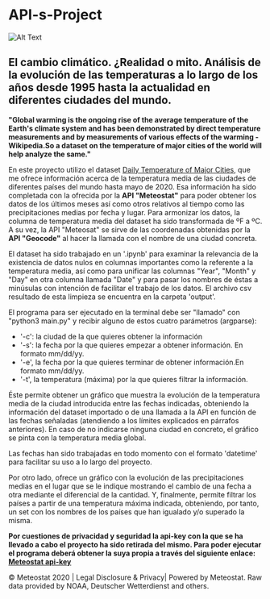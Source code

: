 # API-s-Project
![Alt Text](https://www.coe.int/documents/18550040/24135798/20200428-Online-First-regional.jpg/0ce96786-160d-ba7d-d874-b89cae70e603?t=1588625448000)

## El cambio climático. ¿Realidad o mito. Análisis de la evolución de las temperaturas a lo largo de los años desde 1995 hasta la actualidad en diferentes ciudades del mundo.

**"Global warming is the ongoing rise of the average temperature of the Earth's climate system and has been demonstrated by direct temperature measurements and by measurements of various effects of the warming - Wikipedia.So a dataset on the temperature of major cities of the world will help analyze the same."**

En este proyecto utilizo el dataset [Daily Temperature of Major Cities](https://www.kaggle.com/sudalairajkumar/daily-temperature-of-major-cities), que me ofrece información acerca de la temperatura media de las ciudades de diferentes países del mundo hasta mayo de 2020. Esa información ha sido completada con la ofrecida por la **API "Meteostat"** para poder obtener los datos de los últimos meses así como otros relativos al tiempo como las precipitaciones medias por fecha y lugar. Para armonizar los datos, la columna de temperatura media del dataset ha sido transformada de ºF a ºC.
A su vez, la API "Meteosat" se sirve de las coordenadas obtenidas por la **API "Geocode"** al hacer la llamada con el nombre de una ciudad concreta.

El dataset ha sido trabajado en un '.ipynb' para examinar la relevancia de la existencia de datos nulos en columnas importantes como la referente a la temperatura media, así como para unificar las columnas "Year", "Month" y "Day" en otra columna llamada "Date" y para pasar los nombres de éstas a minúsulas con intención de facilitar el trabajo de los datos. El archivo csv resultado de esta limpieza se encuentra en la carpeta 'output'.

El programa para ser ejecutado en la terminal debe ser "llamado" con "python3 main.py" y recibir alguno de estos cuatro parámetros (argparse):
* '-c': la ciudad de la que quieres obtener la información
* '-s': la fecha por la que quieres empezar a obtener información. En formato mm/dd/yy.
* '-e', la fecha por la que quieres terminar de obtener información.En formato mm/dd/yy.
* '-t', la temperatura (máxima) por la que quieres filtrar la información.

Éste permite obtener un gráfico que muestra la evolución de la temperatura media de la ciudad introducida entre las fechas indicadas, obteniendo la información del dataset importado o de una llamada a la API en función de las fechas señaladas (atendiendo a los límites explicados en párrafos anteriores). En caso de no indicarse ninguna ciudad en concreto, el gráfico se pinta con la temperatura media global.

Las fechas han sido trabajadas en todo momento con el formato 'datetime' para facilitar su uso a lo largo del proyecto.

Por otro lado, ofrece un gráfico con la evolución de las precipitaciones medias en el lugar que se le indique mostrando el cambio de una fecha a otra mediante el diferencial de la cantidad. Y, finalmente, permite filtrar los países a partir de una temperatura máxima indicada, obteniendo, por tanto, un set con los nombres de los países que han igualado y/o superado la misma.

**Por cuestiones de privacidad y seguridad la api-key con la que se ha llevado a cabo el proyecto ha sido retirada del mismo. Para poder ejecutar el programa deberá obtener la suya propia a través del siguiente enlace: [Meteostat api-key](https://auth.meteostat.net)**


© Meteostat 2020 | Legal Disclosure & Privacy| Powered by Meteostat. Raw data provided by NOAA, Deutscher Wetterdienst and others.



